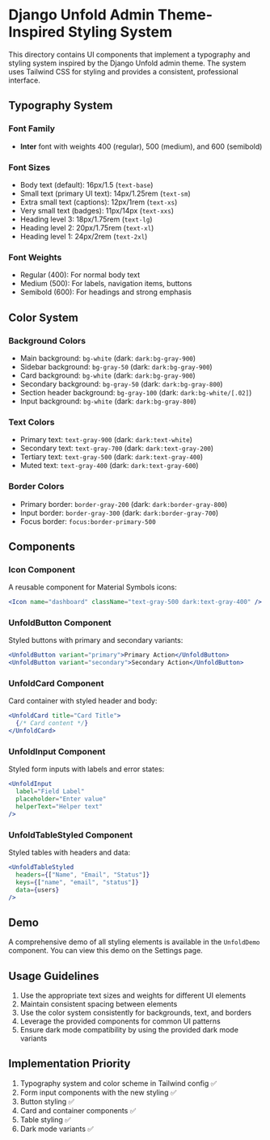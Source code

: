 # Django Unfold Admin Theme-Inspired Styling System

This directory contains UI components that implement a typography and styling system inspired by the Django Unfold admin theme. The system uses Tailwind CSS for styling and provides a consistent, professional interface.

## Typography System

### Font Family
- **Inter** font with weights 400 (regular), 500 (medium), and 600 (semibold)

### Font Sizes
- Body text (default): 16px/1.5 (`text-base`)
- Small text (primary UI text): 14px/1.25rem (`text-sm`)
- Extra small text (captions): 12px/1rem (`text-xs`)
- Very small text (badges): 11px/14px (`text-xxs`)
- Heading level 3: 18px/1.75rem (`text-lg`)
- Heading level 2: 20px/1.75rem (`text-xl`)
- Heading level 1: 24px/2rem (`text-2xl`)

### Font Weights
- Regular (400): For normal body text
- Medium (500): For labels, navigation items, buttons
- Semibold (600): For headings and strong emphasis

## Color System

### Background Colors
- Main background: `bg-white` (dark: `dark:bg-gray-900`)
- Sidebar background: `bg-gray-50` (dark: `dark:bg-gray-900`)
- Card background: `bg-white` (dark: `dark:bg-gray-900`)
- Secondary background: `bg-gray-50` (dark: `dark:bg-gray-800`)
- Section header background: `bg-gray-100` (dark: `dark:bg-white/[.02]`)
- Input background: `bg-white` (dark: `dark:bg-gray-800`)

### Text Colors
- Primary text: `text-gray-900` (dark: `dark:text-white`)
- Secondary text: `text-gray-700` (dark: `dark:text-gray-200`)
- Tertiary text: `text-gray-500` (dark: `dark:text-gray-400`)
- Muted text: `text-gray-400` (dark: `dark:text-gray-600`)

### Border Colors
- Primary border: `border-gray-200` (dark: `dark:border-gray-800`)
- Input border: `border-gray-300` (dark: `dark:border-gray-700`)
- Focus border: `focus:border-primary-500`

## Components

### Icon Component
A reusable component for Material Symbols icons:

```jsx
<Icon name="dashboard" className="text-gray-500 dark:text-gray-400" />
```

### UnfoldButton Component
Styled buttons with primary and secondary variants:

```jsx
<UnfoldButton variant="primary">Primary Action</UnfoldButton>
<UnfoldButton variant="secondary">Secondary Action</UnfoldButton>
```

### UnfoldCard Component
Card container with styled header and body:

```jsx
<UnfoldCard title="Card Title">
  {/* Card content */}
</UnfoldCard>
```

### UnfoldInput Component
Styled form inputs with labels and error states:

```jsx
<UnfoldInput 
  label="Field Label"
  placeholder="Enter value"
  helperText="Helper text"
/>
```

### UnfoldTableStyled Component
Styled tables with headers and data:

```jsx
<UnfoldTableStyled 
  headers={["Name", "Email", "Status"]}
  keys={["name", "email", "status"]}
  data={users}
/>
```

## Demo

A comprehensive demo of all styling elements is available in the `UnfoldDemo` component. You can view this demo on the Settings page.

## Usage Guidelines

1. Use the appropriate text sizes and weights for different UI elements
2. Maintain consistent spacing between elements
3. Use the color system consistently for backgrounds, text, and borders
4. Leverage the provided components for common UI patterns
5. Ensure dark mode compatibility by using the provided dark mode variants

## Implementation Priority

1. Typography system and color scheme in Tailwind config ✅
2. Form input components with the new styling ✅
3. Button styling ✅
4. Card and container components ✅
5. Table styling ✅
6. Dark mode variants ✅